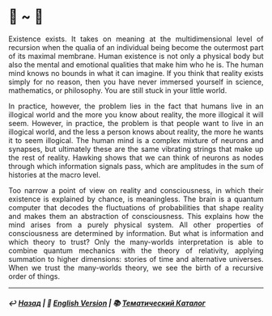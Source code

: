 # 🏃 ~ 🏃

<p align="justify">Existence exists. It takes on meaning at the multidimensional level of recursion when the qualia of an individual being become the outermost part of its maximal membrane. Human existence is not only a physical body but also the mental and emotional qualities that make him who he is. The human mind knows no bounds in what it can imagine. If you think that reality exists simply for no reason, then you have never immersed yourself in science, mathematics, or philosophy. You are still stuck in your little world.</p>

<p align="justify">In practice, however, the problem lies in the fact that humans live in an illogical world and the more you know about reality, the more illogical it will seem. However, in practice, the problem is that people want to live in an illogical world, and the less a person knows about reality, the more he wants it to seem illogical. The human mind is a complex mixture of neurons and synapses, but ultimately these are the same vibrating strings that make up the rest of reality. Hawking shows that we can think of neurons as nodes through which information signals pass, which are amplitudes in the sum of histories at the macro level.</p>

<p align="justify">Too narrow a point of view on reality and consciousness, in which their existence is explained by chance, is meaningless. The brain is a quantum computer that decodes the fluctuations of probabilities that shape reality and makes them an abstraction of consciousness. This explains how the mind arises from a purely physical system. All other properties of consciousness are determined by information. But what is information and which theory to trust? Only the many-worlds interpretation is able to combine quantum mechanics with the theory of relativity, applying summation to higher dimensions: stories of time and alternative universes. When we trust the many-worlds theory, we see the birth of a recursive order of things.</p>

<p align="justify"></p>

<p align="justify"></p>

***

##### ↩️ [Назад](index-2.md) | 🗽 [English Version](acceleration.md) | 📚 [Тематический Каталог](index_2t.md)

